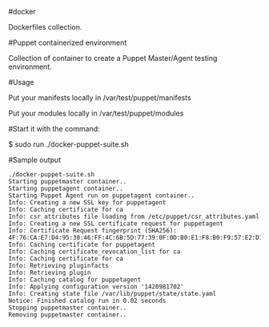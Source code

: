 #docker 

Dockerfiles collection.


#Puppet containerized environment

Collection of container to create a Puppet Master/Agent testing environment.

#Usage

Put your manifests locally in /var/test/puppet/manifests

Put your modules locally in /var/test/puppet/modules

#Start it with the command:

$ sudo run ./docker-puppet-suite.sh

#Sample output

```
./docker-puppet-suite.sh
Starting puppetmaster container..
Starting puppetagent container..
Starting Puppet Agent run on puppetagent container..
Info: Creating a new SSL key for puppetagent
Info: Caching certificate for ca
Info: csr_attributes file loading from /etc/puppet/csr_attributes.yaml
Info: Creating a new SSL certificate request for puppetagent
Info: Certificate Request fingerprint (SHA256): 4F:76:CA:E7:D4:95:30:46:FF:4C:6B:5D:77:39:0F:0D:B0:E1:F8:B0:F9:57:E2:D1:D1:DF:82:80:D3:CA:D6:79
Info: Caching certificate for puppetagent
Info: Caching certificate_revocation_list for ca
Info: Caching certificate for ca
Info: Retrieving pluginfacts
Info: Retrieving plugin
Info: Caching catalog for puppetagent
Info: Applying configuration version '1420981702'
Info: Creating state file /var/lib/puppet/state/state.yaml
Notice: Finished catalog run in 0.02 seconds
Stopping puppetmaster container..
Removing puppetmaster container..
```
